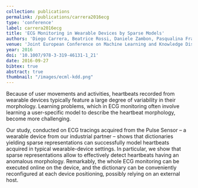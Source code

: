 ```yaml
---
collection: publications
permalink: /publications/carrera2016ecg
type: 'conference'
label: carrera2016ecg
title: 'ECG Monitoring in Wearable Devices by Sparse Models'
authors: 'Diego Carrera, Beatrice Rossi, Daniele Zambon, Pasqualina Fragneto, Giacomo Boracchi'
venue: 'Joint European Conference on Machine Learning and Knowledge Discovery in Databases. Springer International Publishing.'
year: 2016
doi: '10.1007/978-3-319-46131-1_21'
date: 2016-09-27
bibtex: true
abstract: true
thumbnail: "/images/ecml-kdd.png"
---
```

Because of user movements and activities, heartbeats recorded from wearable devices typically feature a large degree of variability in their morphology. Learning problems, which in ECG monitoring often involve learning a user-specific model to describe the heartbeat morphology, become more challenging.

Our study, conducted on ECG tracings acquired from the Pulse Sensor – a wearable device from our industrial partner – shows that dictionaries yielding sparse representations can successfully model heartbeats acquired in typical wearable-device settings. In particular, we show that sparse representations allow to effectively detect heartbeats having an anomalous morphology. Remarkably, the whole ECG monitoring can be executed online on the device, and the dictionary can be conveniently reconfigured at each device positioning, possibly relying on an external host.